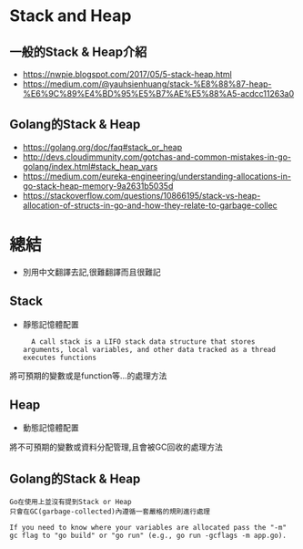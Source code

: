 # Stack and Heap

## 一般的Stack & Heap介紹

- https://nwpie.blogspot.com/2017/05/5-stack-heap.html
- https://medium.com/@yauhsienhuang/stack-%E8%88%87-heap-%E6%9C%89%E4%BD%95%E5%B7%AE%E5%88%A5-acdcc11263a0

## Golang的Stack & Heap

- https://golang.org/doc/faq#stack_or_heap
- http://devs.cloudimmunity.com/gotchas-and-common-mistakes-in-go-golang/index.html#stack_heap_vars
- https://medium.com/eureka-engineering/understanding-allocations-in-go-stack-heap-memory-9a2631b5035d
- https://stackoverflow.com/questions/10866195/stack-vs-heap-allocation-of-structs-in-go-and-how-they-relate-to-garbage-collec

# 總結

- 別用中文翻譯去記,很難翻譯而且很難記

## Stack

- 靜態記憶體配置

        A call stack is a LIFO stack data structure that stores arguments, local variables, and other data tracked as a thread executes functions

將可預期的變數或是function等...的處理方法

## Heap

- 動態記憶體配置

將不可預期的變數或資料分配管理,且會被GC回收的處理方法

## Golang的Stack & Heap

    Go在使用上並沒有提到Stack or Heap  
    只會在GC(garbage-collected)內遵循一套嚴格的規則進行處理

    If you need to know where your variables are allocated pass the "-m" gc flag to "go build" or "go run" (e.g., go run -gcflags -m app.go).

